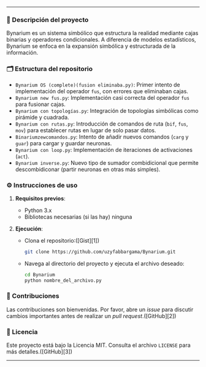 
---

### 🧠 Descripción del proyecto

Bynarium es un sistema simbólico que estructura la realidad mediante cajas binarias y operadores condicionales. A diferencia de modelos estadísticos, Bynarium se enfoca en la expansión simbólica y estructurada de la información.

### 🗂️ Estructura del repositorio

* `Bynarium OS (complete)(fusion eliminaba.py)`: Primer intento de implementación del operador `fus`, con errores que eliminaban cajas.
* `Bynarium new fus.py`: Implementación casi correcta del operador `fus` para fusionar cajas.
* `Bynarium con topologías.py`: Integración de topologías simbólicas como pirámide y cuadrada.
* `Bynarium con rutas.py`: Introducción de comandos de ruta (`bif`, `fus`, `mov`) para establecer rutas en lugar de solo pasar datos.
* `Binariumzewcomandos.py`: Intento de añadir nuevos comandos (`carg` y `guar`) para cargar y guardar neuronas.
* `Bynarium con loop.py`: Implementación de iteraciones de activaciones (`act`).
* `Bynarium inverse.py`: Nuevo tipo de sumador combidicional que permite descombidiconar (partir neuronas en otras más simples).

### ⚙️ Instrucciones de uso

1. **Requisitos previos**:

   * Python 3.x
   * Bibliotecas necesarias (si las hay)
    ninguna
2. **Ejecución**:

   * Clona el repositorio:([Gist][1])

     ```bash
     git clone https://github.com/uzyfabbargama/Bynarium.git
     ```
   * Navega al directorio del proyecto y ejecuta el archivo deseado:

     ```bash
     cd Bynarium
     python nombre_del_archivo.py
     ```

### 🤝 Contribuciones

Las contribuciones son bienvenidas. Por favor, abre un *issue* para discutir cambios importantes antes de realizar un *pull request*.([GitHub][2])

### 📄 Licencia

Este proyecto está bajo la Licencia MIT. Consulta el archivo `LICENSE` para más detalles.([GitHub][3])

---
